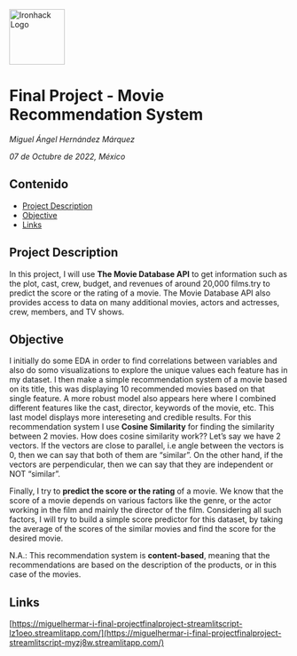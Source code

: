 <img src="https://bit.ly/2VnXWr2" alt="Ironhack Logo" width="100"/>

# Final Project - Movie Recommendation System
*Miguel Ángel Hernández Márquez*

*07 de Octubre de 2022, México*

## Contenido
- [Project Description](#project-description)
- [Objective](#objective)
- [Links](#links)

## Project Description

In this project, I will use **The Movie Database API** to get information such as the plot, cast, crew, budget, and revenues of around 20,000 films.try to predict the score or the rating of a movie. The Movie Database API also provides access to data on many additional movies, actors and actresses, crew, members, and TV shows.

## Objective

I initially do some EDA in order to find correlations between variables and also do somo visualizations to explore the unique values each feature has in my dataset. I then make a simple recommendation system of a movie based on its title, this was displaying 10 recommended movies based on that single feature. A more robust model also appears here where I combined different features like the cast, director, keywords of the movie, etc. This last model displays more intereseting and credible results. For this recommendation system I use **Cosine Similarity** for finding the similarity between 2 movies. How does cosine similarity work?? Let’s say we have 2 vectors. If the vectors are close to parallel, i.e angle between the vectors is 0, then we can say that both of them are “similar”. On the other hand, if the vectors are perpendicular, then we can say that they are independent or NOT “similar”.

Finally, I try to **predict the score or the rating** of a movie. We know that the score of a movie depends on various factors like the genre, or the actor working in the film and mainly the director of the film. Considering all such factors, I will try to build a simple score predictor for this dataset, by taking the average of the scores of the similar movies and find the score for the desired movie.

N.A.: This recommendation system is **content-based**, meaning that the recommendations are based on the description of the products, or in this case of the movies.

## Links
 
[https://miguelhermar-i-final-projectfinalproject-streamlitscript-lz1oeo.streamlitapp.com/](https://miguelhermar-i-final-projectfinalproject-streamlitscript-myzj8w.streamlitapp.com/)
